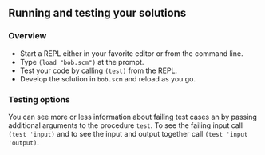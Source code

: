 ## Running and testing your solutions

### Overview


* Start a REPL either in your favorite editor or from
the command line\.
* Type `(load "bob.scm")` at the prompt\.
* Test your code by calling `(test)` from the REPL\.
* Develop the solution in `bob.scm` and reload as you go\.

### Testing options

You can see more or less information about
failing test cases an by passing additional arguments to the
procedure `test`\.
To see the failing input call `(test 'input)` and to see the input and output together call `(test 'input 'output)`\.
